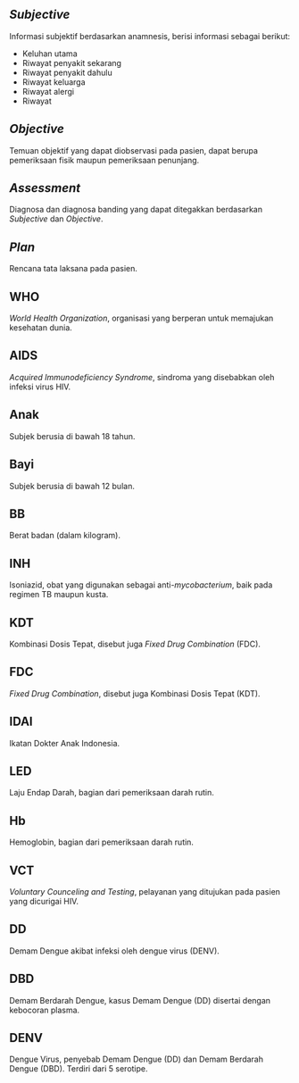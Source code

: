 ## *Subjective*
Informasi subjektif berdasarkan anamnesis, berisi informasi sebagai berikut:

* Keluhan utama
* Riwayat penyakit sekarang
* Riwayat penyakit dahulu
* Riwayat keluarga
* Riwayat alergi
* Riwayat 

## *Objective*
Temuan objektif yang dapat diobservasi pada pasien, dapat berupa pemeriksaan
fisik maupun pemeriksaan penunjang.

## *Assessment*
Diagnosa dan diagnosa banding yang dapat ditegakkan berdasarkan *Subjective*
dan *Objective*.

## *Plan*
Rencana tata laksana pada pasien.

## WHO
*World Health Organization*, organisasi yang berperan untuk memajukan kesehatan dunia.

## AIDS
*Acquired Immunodeficiency Syndrome*, sindroma yang disebabkan oleh infeksi virus HIV.

## Anak
Subjek berusia di bawah 18 tahun.

## Bayi
Subjek berusia di bawah 12 bulan.

## BB
Berat badan (dalam kilogram).

## INH
Isoniazid, obat yang digunakan sebagai anti-*mycobacterium*, baik pada regimen
TB maupun kusta.

## KDT
Kombinasi Dosis Tepat, disebut juga *Fixed Drug Combination* (FDC).

## FDC
*Fixed Drug Combination*, disebut juga Kombinasi Dosis Tepat (KDT).

## IDAI
Ikatan Dokter Anak Indonesia.

## LED
Laju Endap Darah, bagian dari pemeriksaan darah rutin.

## Hb
Hemoglobin, bagian dari pemeriksaan darah rutin.

## VCT
*Voluntary Counceling and Testing*, pelayanan yang ditujukan pada pasien yang
dicurigai HIV.

## DD
Demam Dengue akibat infeksi oleh dengue virus (DENV).

## DBD
Demam Berdarah Dengue, kasus Demam Dengue (DD) disertai dengan kebocoran plasma.

## DENV
Dengue Virus, penyebab Demam Dengue (DD) dan Demam Berdarah Dengue (DBD).
Terdiri dari 5 serotipe.

